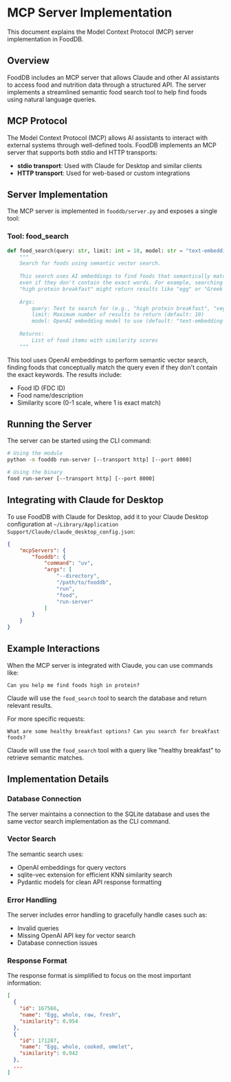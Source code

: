 # MCP Server Implementation

This document explains the Model Context Protocol (MCP) server implementation in FoodDB.

## Overview

FoodDB includes an MCP server that allows Claude and other AI assistants to access food and nutrition data through a structured API. The server implements a streamlined semantic food search tool to help find foods using natural language queries.

## MCP Protocol

The Model Context Protocol (MCP) allows AI assistants to interact with external systems through well-defined tools. FoodDB implements an MCP server that supports both stdio and HTTP transports:

- **stdio transport**: Used with Claude for Desktop and similar clients
- **HTTP transport**: Used for web-based or custom integrations

## Server Implementation

The MCP server is implemented in `fooddb/server.py` and exposes a single tool:

### Tool: food_search

```python
def food_search(query: str, limit: int = 10, model: str = "text-embedding-3-small") -> List[Dict]:
    """
    Search for foods using semantic vector search.
    
    This search uses AI embeddings to find foods that semantically match your query,
    even if they don't contain the exact words. For example, searching for
    "high protein breakfast" might return results like "egg" or "Greek yogurt".
    
    Args:
        query: Text to search for (e.g., "high protein breakfast", "vegan dessert")
        limit: Maximum number of results to return (default: 10)
        model: OpenAI embedding model to use (default: "text-embedding-3-small")
    
    Returns:
        List of food items with similarity scores
    """
```

This tool uses OpenAI embeddings to perform semantic vector search, finding foods that conceptually match the query even if they don't contain the exact keywords. The results include:

- Food ID (FDC ID)
- Food name/description
- Similarity score (0-1 scale, where 1 is exact match)

## Running the Server

The server can be started using the CLI command:

```bash
# Using the module
python -m fooddb run-server [--transport http] [--port 8000]

# Using the binary
food run-server [--transport http] [--port 8000]
```

## Integrating with Claude for Desktop

To use FoodDB with Claude for Desktop, add it to your Claude Desktop configuration at `~/Library/Application Support/Claude/claude_desktop_config.json`:

```json
{
    "mcpServers": {
        "fooddb": {
            "command": "uv",
            "args": [
                "--directory",
                "/path/to/fooddb",
                "run",
                "food",
                "run-server"
            ]
        }
    }
}
```

## Example Interactions

When the MCP server is integrated with Claude, you can use commands like:

```
Can you help me find foods high in protein?
```

Claude will use the `food_search` tool to search the database and return relevant results.

For more specific requests:

```
What are some healthy breakfast options? Can you search for breakfast foods?
```

Claude will use the `food_search` tool with a query like "healthy breakfast" to retrieve semantic matches.

## Implementation Details

### Database Connection

The server maintains a connection to the SQLite database and uses the same vector search implementation as the CLI command.

### Vector Search

The semantic search uses:
- OpenAI embeddings for query vectors
- sqlite-vec extension for efficient KNN similarity search
- Pydantic models for clean API response formatting

### Error Handling

The server includes error handling to gracefully handle cases such as:
- Invalid queries
- Missing OpenAI API key for vector search
- Database connection issues

### Response Format

The response format is simplified to focus on the most important information:

```json
[
  {
    "id": 167566,
    "name": "Egg, whole, raw, fresh",
    "similarity": 0.954
  },
  {
    "id": 171287,
    "name": "Egg, whole, cooked, omelet",
    "similarity": 0.942
  },
  ...
]
```